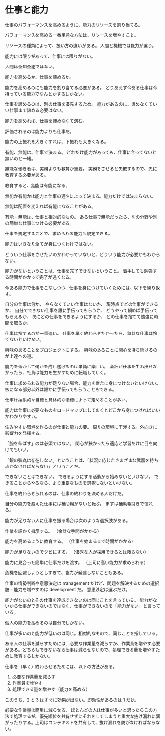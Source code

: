 # 仕事と能力

仕事のパフォーマンスを高めるように、能力のリソースを割り当てる。

パフォーマンスを高める一番単純な方法は、リソースを増やすこと。

リソースの種類によって、扱い方の違いがある。
人間と機械では能力が違う。

能力には限りがあって、仕事には限りがない。

人間は全知全能ではない。

能力を高めるか、仕事を諦めるか。

能力を高めるのにも能力を割り当てる必要がある。
とりあえず今ある仕事は今持っている能力でなんとかするしかない。

仕事を諦めるのは、別の仕事を優先するため。
能力があるのに、諦めなくていい仕事まで諦める必要はない。

能力を高めれば、仕事を諦めなくて済む。

評価されるのは能力よりも仕事だ。

能力の上振れを大きくすれば、下振れも大きくなる。

有能、無能は、仕事で決まる。
どれだけ能力があっても、仕事に合ってないと無いのと一緒。

無能な働き者は、実務よりも教育が重要。
実務をさせると失敗するので、先に教育する必要がある。

教育すると、無能は有能になる。

無能か有能かは能力と仕事の適性によって決まる。能力だけでは決まらない。

無能は配置を変えれば有能になることがある。

有能・無能は、仕事と相対的なもの。
ある仕事で無能だったら、別の分野や別の簡単な仕事につける必要がある。

仕事を規定することで、求められる能力も規定できる。

能力はいきなり全てが身につくわけではない。

どういう仕事をさせたいのかわかっていないと、どういう能力が必要かもわからない。

能力がないということは、仕事を完了できないということ。
着手しても勉強する時間がかかって完了が遠くなる。

今ある能力で仕事をこなしつつ、仕事を身につけていくためには、以下を繰り返す。

自分の仕事は何か、
やらなくていい仕事はないか、
現時点でどの仕事ができるか、
自分でできない仕事を誰に手伝ってもらうか、
どうやって頼めば手伝ってもらえるか、
次にどの仕事をできるようにするか、
どの仕事を捨てて勉強に時間を取るか、

仕事は捨てるのが一番速い。
仕事を早く終わらせたかったら、無駄な仕事は捨てないといけない。

興味のあることをプロジェクトにする。
興味のあることに関心を持ち続けるのが上達への道。

能力を活かして何かを成し遂げるのは単純に楽しい。
会社が仕事を生み出せなかったら、社員は能力を生かすために転職していく。

仕事に求められる能力が足りない場合、能力を新たに身につけないといけない。
核になる部分以外は誰かに手伝ってもらうこともできる。

仕事は抽象的な目標と具体的な指標によって定めることが多い。

能力は仕事に必要なものをロードマップにしておくとどこから身につければいいかわかりやすい。

住みやすい環境を作るのが仕事と能力の要。
周りの環境に干渉する。外向きに影響力を発揮する。

「腕を伸ばす」のは必須ではない。
関心が狭かったら適応と学習だけに目を向けてもいい。

「銀の弾丸は存在しない」ということは、「状況に応じたさまざまな武器を持ち歩かなければならない」ということだ。

できないことはできない。
できるようにする活動から始めないといけない。
できることからやるなら、より重要なものを選択しないといけない。

仕事を終わらせられるのは、仕事の終わりを決める人だけだ。

自分の能力を超えた仕事には補助輪がないと転ぶ。
まずは補助輪付きで慣れる。

能力が足りない人に仕事を振る場合は次のような選択肢がある。

作業を細かく指示する。
（余計な手間がかかる）

能力を高めるように教育する。
（仕事を始まるまで時間がかかる）

能力が足りないのでクビにする。
（優秀な人が採用できるとは限らない）

能力に見合った簡単に仕事だけを渡す。
（上司に高い能力が求められる）

危機を回避しようとしすぎて、能力が発達しないこともある。

仕事の情勢判断や意思決定は management だけど、問題を解決するための選択肢＝能力を増やすのは development だ。
意思決定は選ぶだけ。

能力がないのとその仕事を達成できないのは同じことを言っている。
能力がないから仕事ができないのではなく、仕事ができないのを「能力がない」と言っている。

個人の能力を高めるのは自分でしかない。

仕事が多いのと能力が低いのは同じ。相対的なもので、同じことを指している。

ある人の仕事を減らすためには、必要な作業量を減らすか、作業員を増やす必要がある。どちらもできないなら仕事は減らせないので、処理できる量を増やすために教育するしかない。

仕事を（早く）終わらせるためには、以下の方法がある。

1. 必要な作業量を減らす
2. 作業員を増やす
3. 処理できる量を増やす（能力を高める）

このうち、2 と 3 はすぐに効果が出ない。即効性があるのは 1 だけ。

必要な作業量は簡単に減らせる。
ほとんどの人は仕事が多いと思ったらこの方法で処理するが、優先順位を共有せずにそれをしてしまうと重大な抜け漏れに繋がったりする。上司はコンテキストを共有して、抜け漏れを防がなければならない。
